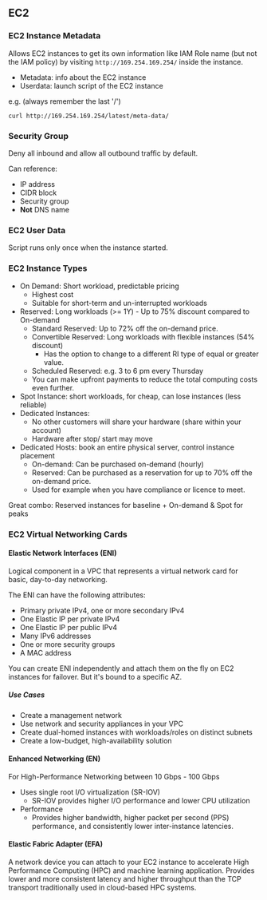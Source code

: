 ## EC2

### EC2 Instance Metadata

Allows EC2 instances to get its own information like IAM Role name (but not the IAM policy) by visiting `http://169.254.169.254/` inside the instance.

- Metadata: info about the EC2 instance
- Userdata: launch script of the EC2 instance

e.g. (always remember the last '/')

```
curl http://169.254.169.254/latest/meta-data/
```

### Security Group
Deny all inbound and allow all outbound traffic by default.

Can reference:
- IP address
- CIDR block
- Security group
- **Not** DNS name

### EC2 User Data
Script runs only once when the instance started.

### EC2 Instance Types
- On Demand: Short workload, predictable pricing
    - Highest cost
    - Suitable for short-term and un-interrupted workloads
- Reserved: Long workloads (>= 1Y) - Up to 75% discount compared to On-demand
    - Standard Reserved: Up to 72% off the on-demand price.
    - Convertible Reserved: Long workloads with flexible instances (54% discount)
        - Has the option to change to a different RI type of equal or greater value.
    - Scheduled Reserved: e.g. 3 to 6 pm every Thursday
    - You can make upfront payments to reduce the total computing costs even further.
- Spot Instance: short workloads, for cheap, can lose instances (less reliable)
- Dedicated Instances:
    - No other customers will share your hardware (share within your account)
    - Hardware after stop/ start may move
- Dedicated Hosts: book an entire physical server, control instance placement
    - On-demand: Can be purchased on-demand (hourly)
    - Reserved: Can be purchased as a reservation for up to 70% off the on-demand price.
    - Used for example when you have compliance or licence to meet.

Great combo: Reserved instances for baseline + On-demand & Spot for peaks



### EC2 Virtual Networking Cards
#### Elastic Network Interfaces (ENI)

Logical component in a VPC that represents a virtual network card for basic, day-to-day networking.

The ENI can have the following attributes:

- Primary private IPv4, one or more secondary IPv4
- One Elastic IP per private IPv4
- One Elastic IP per public IPv4
- Many IPv6 addresses
- One or more security groups
- A MAC address

You can create ENI independently and attach them on the fly on EC2 instances for failover. But it's bound to a specific AZ.

##### Use Cases
- Create a management network
- Use network and security appliances in your VPC
- Create dual-homed instances with workloads/roles on distinct subnets
- Create a low-budget, high-availability solution

#### Enhanced Networking (EN)
For High-Performance Networking between 10 Gbps - 100 Gbps
- Uses single root I/O virtualization (SR-IOV)
    - SR-IOV provides higher I/O performance and lower CPU utilization
- Performance
    - Provides higher bandwidth, higher packet per second (PPS) performance, and consistently lower inter-instance latencies.

#### Elastic Fabric Adapter (EFA)
A network device you can attach to your EC2 instance to accelerate High Performance Computing (HPC) and machine learning application.
Provides lower and more consistent latency and higher throughput than the TCP transport traditionally used in cloud-based HPC systems.

